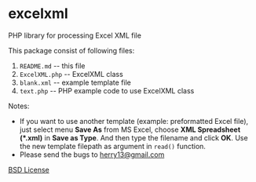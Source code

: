 excelxml
========

PHP library for processing Excel XML file

This package consist of following files:

1. `README.md` -- this file
2. `ExcelXML.php` -- ExcelXML class
3. `blank.xml` -- example template file
4. `text.php` -- PHP example code to use ExcelXML class

Notes:
- If you want to use another template (example: preformatted Excel file), just select menu **Save As** from MS Excel, choose **XML Spreadsheet (*.xml)** in **Save as Type**. And then type the filename and click **OK**. Use the new template filepath as argument in `read()` function.
- Please send the bugs to herry13@gmail.com

[BSD License](../master/LICENSE)
